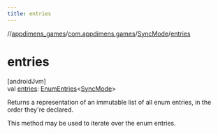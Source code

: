 ```yaml
---
title: entries
---
```

//[appdimens_games](../../../index.html)/[com.appdimens.games](../index.html)/[SyncMode](index.html)/[entries](entries.html)



# entries



[androidJvm]\
val [entries](entries.html): [EnumEntries](https://kotlinlang.org/api/core/kotlin-stdlib/kotlin.enums/-enum-entries/index.html)&lt;[SyncMode](index.html)&gt;



Returns a representation of an immutable list of all enum entries, in the order they're declared.



This method may be used to iterate over the enum entries.



